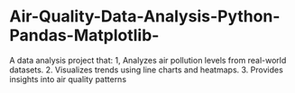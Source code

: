 # Air-Quality-Data-Analysis-Python-Pandas-Matplotlib-
A data analysis project that: 1, Analyzes air pollution levels from real-world datasets. 2. Visualizes trends using line charts and heatmaps. 3. Provides insights into air quality patterns
